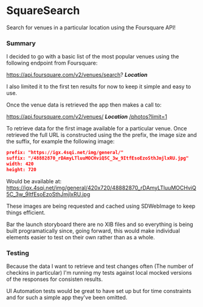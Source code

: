 # SquareSearch

Search for venues in a particular location using the Foursquare API!

### Summary

I decided to go with a basic list of the most popular venues using the following endpoint from Foursquare:

https://api.foursquare.com/v2/venues/search? __*Location*__

I also limited it to the first ten results for now to keep it simple and easy to use. 

Once the venue data is retrieved the app then makes a call to:

https://api.foursquare.com/v2/venues/ __*Location*__ [/photos?limit=1](https://www.Foursquare.com)

To retrieve data for the first image available for a particular venue. Once retrieved the full URL is constructed using the the prefix, the image size and the suffix, for example the following image:
```json
prefix: "https://igx.4sqi.net/img/general/"
suffix: "/48882870_rDAmyLTluuMOCHviQ5C_3w_9ItfEsoEzoSthJmjlxRU.jpg"
width: 420
height: 720
```

Would be available at:
https://igx.4sqi.net/img/general/420x720/48882870_rDAmyLTluuMOCHviQ5C_3w_9ItfEsoEzoSthJmjlxRU.jpg

These images are being requested and cached using SDWebImage to keep things efficient.

Bar the launch storyboard there are no XIB files and so everything is being built programatically since, going forward, this would make individual elements easier to test on their own rather than as a whole. 

### Testing

Because the data I want to retrieve and test changes often (The number of checkins in particular) I'm running my tests against local mocked versions of the responses for consisten results. 

UI Automation tests would be great to have set up but for time constraints and for such a simple app they've been omitted. 

